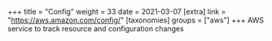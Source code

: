 +++
title = "Config"
weight = 33
date = 2021-03-07
[extra]
link = "https://aws.amazon.com/config/"
[taxonomies]
groups = ["aws"]
+++
AWS service to track resource and configuration changes

